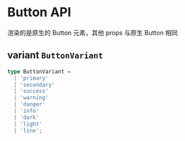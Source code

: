 # Button API

渲染的是原生的 Button 元素，其他 props 与原生 Button 相同

## variant <code>ButtonVariant</code>

```ts
type ButtonVariant =
  | 'primary'
  | 'secondary'
  | 'success'
  | 'warning'
  | 'danger'
  | 'info'
  | 'dark'
  | 'light'
  | 'line';
```
